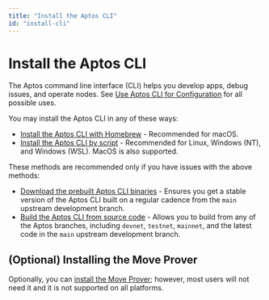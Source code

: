 ```yaml
---
title: "Install the Aptos CLI"
id: "install-cli"
---
```


# Install the Aptos CLI

The Aptos command line interface (CLI) helps you develop apps, debug issues, and operate nodes. See [Use Aptos CLI for Configuration](./use-aptos-cli.md) for all possible uses.

You may install the Aptos CLI in any of these ways:

* [Install the Aptos CLI with Homebrew](../build-from-brew.md) - Recommended for macOS.
* [Install the Aptos CLI by script](./automated-install-aptos-cli.md) - Recommended for Linux, Windows (NT), and Windows (WSL). MacOS is also supported.

These methods are recommended only if you have issues with the above methods:

* [Download the prebuilt Aptos CLI binaries](./install-aptos-cli.md) - Ensures you get a stable version of the Aptos CLI built on a regular cadence from the `main` upstream development branch.
* [Build the Aptos CLI from source code](../build-from-source.md) - Allows you to build from any of the Aptos branches, including `devnet`, `testnet`, `mainnet`, and the latest code in the `main` upstream development branch.

## (Optional) Installing the Move Prover
Optionally, you can [install the Move Prover](../install-move-prover.md); however, most users will not need it and it is
not supported on all platforms.
